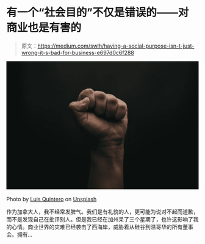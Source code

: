 # 有一个“社会目的”不仅是错误的——对商业也是有害的

> 原文：<https://medium.com/swlh/having-a-social-purpose-isn-t-just-wrong-it-s-bad-for-business-e697d0c6f288>

![](img/ba79c9ef60654ee6bd98c50fdfe9544b.png)

Photo by [Luis Quintero](https://unsplash.com/photos/ibWxfQOePt4?utm_source=unsplash&utm_medium=referral&utm_content=creditCopyText) on [Unsplash](https://unsplash.com/search/photos/fist?utm_source=unsplash&utm_medium=referral&utm_content=creditCopyText)

作为加拿大人，我不经常发脾气。我们是有礼貌的人，更可能为说对不起而道歉，而不是发现自己在批评别人。但是我已经在加州呆了三个星期了，也许这影响了我的心情。商业世界的灾难已经袭击了西海岸，威胁着从硅谷到温哥华的所有董事会。拥有…
